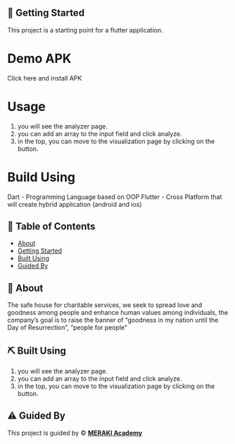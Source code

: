 ## 🏁 Getting Started <a name = "getting_started"></a>
This project is a starting point for a flutter application.

# Demo APK 
Click here and install APK 

# Usage

1. you will see the analyzer page.
2. you can add an array to the input field and click analyze.
3. in the top, you can move to the visualization page by clicking on the button.

# Build Using
 Dart - Programming Language based on OOP
 Flutter - Cross Platform that will create hybrid application (android and ios)


## 📝 Table of Contents

- [About](#about)
- [Getting Started](#getting_started)
- [Built Using](#built_using)
- [Guided By](#guided_by)

## 🧐 About <a name = "about"></a>

The safe house for charitable services, we seek to spread love and goodness among people and enhance human values among individuals, the company’s goal is to raise the banner of “goodness in my nation until the Day of Resurrection”, “people for people”


 ## ⛏️ Built Using <a name = "built_using"></a>
1. you will see the analyzer page.
2. you can add an array to the input field and click analyze.
3. in the top, you can move to the visualization page by clicking on the button.




## ⚠️ Guided By <a name = "guided_by"></a>

This project is guided by ©️ **[MERAKI Academy](https://www.meraki-academy.org)**







